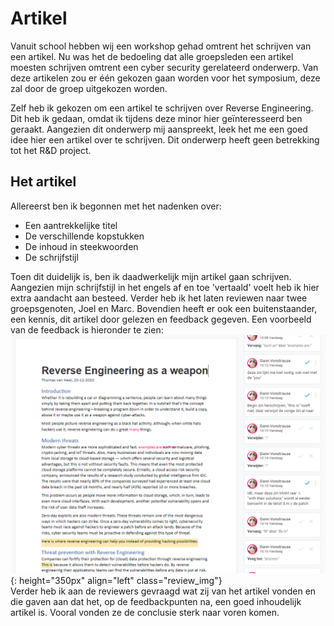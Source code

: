 # Artikel
Vanuit school hebben wij een workshop gehad omtrent het schrijven van een artikel. 
Nu was het de bedoeling dat alle groepsleden een artikel moesten schrijven omtrent een cyber security gerelateerd onderwerp.
Van deze artikelen zou er één gekozen gaan worden voor het symposium, deze zal door de groep uitgekozen worden.

Zelf heb ik gekozen om een artikel te schrijven over Reverse Engineering. Dit heb ik gedaan, omdat ik tijdens deze
minor hier geïnteresseerd ben geraakt. Aangezien dit onderwerp mij aanspreekt, leek het me een goed idee hier een artikel
over te schrijven. Dit onderwerp heeft geen betrekking tot het R&D project.

## Het artikel 
Allereerst ben ik begonnen met het nadenken over:
- Een aantrekkelijke titel
- De verschillende kopstukken
- De inhoud in steekwoorden
- De schrijfstijl

Toen dit duidelijk is, ben ik daadwerkelijk mijn artikel gaan schrijven. Aangezien mijn schrijfstijl in het engels
af en toe 'vertaald' voelt heb ik hier extra aandacht aan besteed. Verder heb ik het laten reviewen naar twee groepsgenoten, Joel en Marc. 
Bovendien heeft er ook een buitenstaander, een kennis, dit artikel door gelezen en feedback gegeven.
Een voorbeeld van de feedback is hieronder te zien:
![feedback Joel](../images/article/review.png){: height="350px" align="left" class="review_img"}
<br />
Verder heb ik aan de reviewers gevraagd wat zij van het artikel vonden en die gaven aan dat het, op de feedbackpunten na, een
goed inhoudelijk artikel is. Vooral vonden ze de conclusie sterk naar voren komen.
